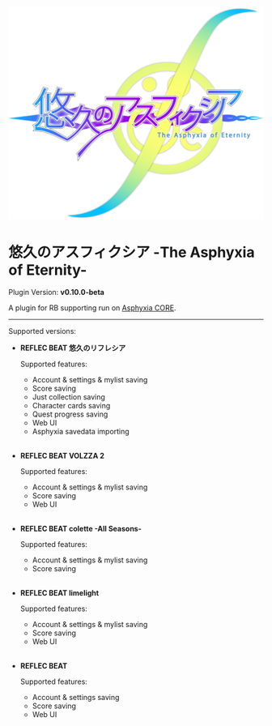<img src="icon.svg">

# 悠久のアスフィクシア -The Asphyxia of Eternity-

Plugin Version: **v0.10.0-beta** 

A plugin for RB supporting run on <a href="https://asphyxia-core.github.io">Asphyxia CORE</a>.

---

Supported versions:

- **REFLEC BEAT 悠久のリフレシア**

    Supported features:
    
    - Account & settings & mylist saving
    - Score saving
    - Just collection saving
    - Character cards saving
    - Quest progress saving
    - Web UI
    - Asphyxia savedata importing<br/><br/>

- **REFLEC BEAT VOLZZA 2**

    Supported features:

    - Account & settings & mylist saving
    - Score saving
    - Web UI<br/><br/>

- **REFLEC BEAT colette -All Seasons-**

    Supported features:

    - Account & settings & mylist saving
    - Score saving<br/><br/>

- **REFLEC BEAT limelight**

    Supported features:

    - Account & settings & mylist saving
    - Score saving
    - Web UI<br/><br/>

- **REFLEC BEAT**

    Supported features:

    - Account & settings saving
    - Score saving
    - Web UI